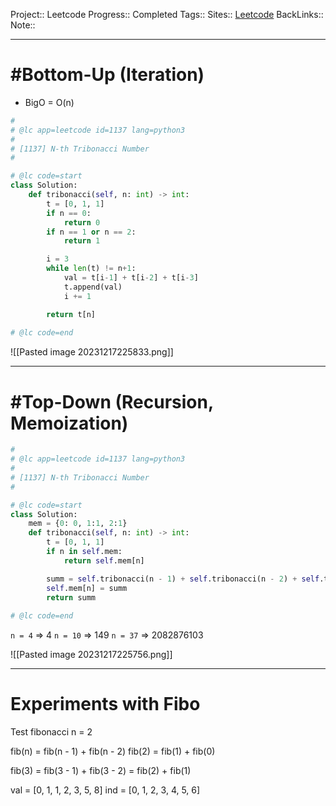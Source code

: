 Project:: Leetcode
Progress:: Completed
Tags:: 
Sites:: [Leetcode](https://leetcode.com/problems/n-th-tribonacci-number/description/)
BackLinks:: 
Note:: 

---

# #Bottom-Up  (Iteration)
- BigO = O(n)

```python
#
# @lc app=leetcode id=1137 lang=python3
#
# [1137] N-th Tribonacci Number
#

# @lc code=start
class Solution:
    def tribonacci(self, n: int) -> int:
        t = [0, 1, 1]
        if n == 0:
            return 0
        if n == 1 or n == 2:
            return 1

        i = 3
        while len(t) != n+1:
            val = t[i-1] + t[i-2] + t[i-3]
            t.append(val)
            i += 1

        return t[n]
        
# @lc code=end
```


![[Pasted image 20231217225833.png]]

---
# #Top-Down (Recursion, Memoization)

```python
#
# @lc app=leetcode id=1137 lang=python3
#
# [1137] N-th Tribonacci Number
#

# @lc code=start
class Solution:
    mem = {0: 0, 1:1, 2:1}
    def tribonacci(self, n: int) -> int:
        t = [0, 1, 1]
        if n in self.mem:
            return self.mem[n]

        summ = self.tribonacci(n - 1) + self.tribonacci(n - 2) + self.tribonacci(n - 3)
        self.mem[n] = summ
        return summ
        
# @lc code=end
```

`n = 4` => 4
`n = 10` => 149
`n = 37` => 2082876103

![[Pasted image 20231217225756.png]]


---
# Experiments with Fibo
Test fibonacci 
n = 2

fib(n) = fib(n - 1) + fib(n - 2)
fib(2) = fib(1) + fib(0)

fib(3) = fib(3 - 1) + fib(3 - 2)
	   = fib(2) + fib(1)

val = [0, 1, 1, 2, 3, 5, 8]
ind = [0, 1, 2, 3, 4, 5, 6]